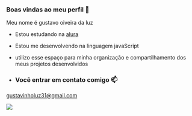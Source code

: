 ### Boas vindas ao meu perfil 🖤

Meu nome é gustavo oiveira da luz 

- Estou estudando na [alura](https://www.alura.com.br)
- Estou me desenvolvendo na linguagem javaScript
- utilizo esse espaço para minha organização e compartilhamento dos meus projetos desenvolvidos

- ### Você entrar em contato comigo 📫

 gustavinholuz31@gmail.com



 ![](https://unsplash.com/pt-br/fotografias/um-close-up-de-um-computador-portatil-com-codigo-na-tela-lYFERR5dTG4)

